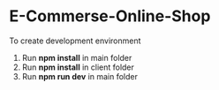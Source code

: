 # E-Commerse-Online-Shop

To create development environment 

1. Run **npm install** in main folder
2. Run **npm install** in client folder
3. Run **npm run dev** in main folder



